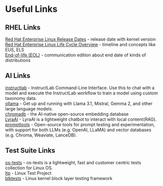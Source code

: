 # Useful Links  

## RHEL Links
[Red Hat Enterprise Linux Release Dates](https://access.redhat.com/articles/3078) - release date with kernel version  
[Red Hat Enterprise Linux Life Cycle Overview](https://access.redhat.com/support/policy/updates/errata) - timeline and concepts like EUS, ELS  
[End-of-life (EOL)](https://endoflife.date/rhel) - communication edition about end date of kinds of distributions

## AI Links
[instructlab](https://github.com/instructlab/instructlab) - InstructLab Command-Line Interface. Use this to chat with a model and execute the InstructLab workflow to train a model using custom taxonomy data.  
[ollama](https://github.com/ollama/ollama) - Get up and running with Llama 3.1, Mistral, Gemma 2, and other large language models.  
[chromadb](https://github.com/chroma-core/chroma) - the AI-native open-source embedding database  
[LyraAI](https://github.com/virt-s1/LyraAI) - LyraAI is a lightweight chatbot to interact with local content(RAG).  
[prompttools](https://github.com/hegelai/prompttools) - Open-source tools for prompt testing and experimentation, with support for both LLMs (e.g. OpenAI, LLaMA) and vector databases (e.g. Chroma, Weaviate, LanceDB).

## Test Suite Links
[os-tests](https://github.com/virt-s1/os-tests) - os-tests is a lightweight, fast and customer centric tests collection for Linux OS.  
[ltp](https://github.com/linux-test-project/ltp) - Linux Test Project  
[blktests](https://github.com/osandov/blktests) - Linux kernel block layer testing framework
